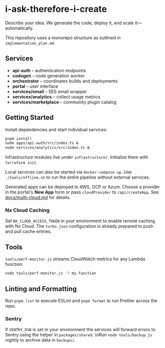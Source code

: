 # i-ask-therefore-i-create

Describe your idea. We generate the code, deploy it, and scale it—automatically.

This repository uses a monorepo structure as outlined in `implementation_plan.md`.

## Services

- **api-auth** – authentication endpoints
- **codegen** – code generation worker
- **orchestrator** – coordinates builds and deployments
- **portal** – user interface
- **services/email** – SES email wrapper
- **services/analytics** – collect usage metrics
- **services/marketplace** – community plugin catalog

## Getting Started

Install dependencies and start individual services:

```bash
pnpm install
node apps/api-auth/src/index.ts &
node services/analytics/src/index.ts &
```

Infrastructure modules live under `infrastructure/`. Initialize them with `terraform init`.

Local services can also be started via `docker-compose up`.
Use `./tools/offline.sh` to run the entire pipeline without external services.

Generated apps can be deployed to AWS, GCP or Azure. Choose a provider in the
portal's **New App** form or pass `cloudProvider` to `/api/createApp`. See
[docs/multi-cloud.md](./docs/multi-cloud.md) for details.

### Nx Cloud Caching

Set `NX_CLOUD_ACCESS_TOKEN` in your environment to enable remote caching with Nx Cloud. The
`turbo.json` configuration is already prepared to push and pull cache entries.

## Tools

`tools/perf-monitor.js` streams CloudWatch metrics for any Lambda function:

```bash
node tools/perf-monitor.js -f my-function
```

## Linting and Formatting

Run `pnpm lint` to execute ESLint and `pnpm format` to run Prettier across the repo.

### Sentry

If `SENTRY_DSN` is set in your environment the services will forward errors to
Sentry using the helper in `packages/shared`.
\nRun `node tools/backup.js` nightly to archive data in `backups/`.
